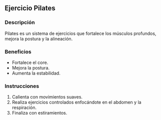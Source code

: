 ## Ejercicio Pilates

### Descripción
Pilates es un sistema de ejercicios que fortalece los músculos profundos, mejora la postura y la alineación.

### Beneficios
- Fortalece el core.
- Mejora la postura.
- Aumenta la estabilidad.

### Instrucciones
1. Calienta con movimientos suaves.
2. Realiza ejercicios controlados enfocándote en el abdomen y la respiración.
3. Finaliza con estiramientos.